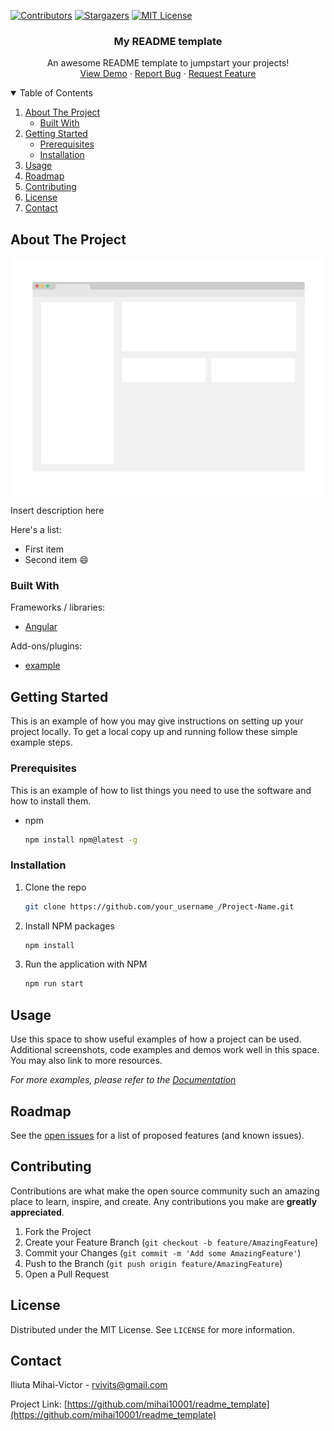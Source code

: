 <!--
*** Thanks for checking out the Best-README-Template. If you have a suggestion
*** that would make this better, please fork the repo and create a pull request
*** or simply open an issue with the tag "enhancement".
*** Thanks again! Now go create something AMAZING! :D
-->

<!-- PROJECT SHIELDS -->
<!--
*** I'm using markdown "reference style" links for readability.
*** Reference links are enclosed in brackets [ ] instead of parentheses ( ).
*** See the bottom of this document for the declaration of the reference variables
*** for contributors-url, forks-url, etc. This is an optional, concise syntax you may use.
*** https://www.markdownguide.org/basic-syntax/#reference-style-links
-->
[![Contributors][contributors-shield]][contributors-url]
[![Stargazers][stars-shield]][stars-url]
[![MIT License][license-shield]][license-url]

<!-- PROJECT LOGO -->
<p align="center">
  <h3 align="center">My README template</h3>

  <p align="center">
    An awesome README template to jumpstart your projects!
    <br />
    <a href="https://insert-application-link-here">View Demo</a>
    ·
    <a href="https://github.com/mihai10001/readme_template/issues">Report Bug</a>
    ·
    <a href="https://github.com/mihai10001/readme_template/issues">Request Feature</a>
  </p>
</p>

<!-- TABLE OF CONTENTS -->
<details open="open">
  <summary>Table of Contents</summary>
  <ol>
    <li>
      <a href="#about-the-project">About The Project</a>
      <ul>
        <li><a href="#built-with">Built With</a></li>
      </ul>
    </li>
    <li>
      <a href="#getting-started">Getting Started</a>
      <ul>
        <li><a href="#prerequisites">Prerequisites</a></li>
        <li><a href="#installation">Installation</a></li>
      </ul>
    </li>
    <li><a href="#usage">Usage</a></li>
    <li><a href="#roadmap">Roadmap</a></li>
    <li><a href="#contributing">Contributing</a></li>
    <li><a href="#license">License</a></li>
    <li><a href="#contact">Contact</a></li>
  </ol>
</details>



<!-- ABOUT THE PROJECT -->
## About The Project
[![Product Name Screen Shot][product-screenshot]](https://example.com)

Insert description here

Here's a list:
* First item
* Second item :smile:

### Built With

Frameworks / libraries:
* [Angular](https://angular.io/)

Add-ons/plugins:
* [example](https://example.com/)


<!-- GETTING STARTED -->
## Getting Started

This is an example of how you may give instructions on setting up your project locally.
To get a local copy up and running follow these simple example steps.

### Prerequisites

This is an example of how to list things you need to use the software and how to install them.
* npm
  ```sh
  npm install npm@latest -g
  ```

### Installation

1. Clone the repo
   ```sh
   git clone https://github.com/your_username_/Project-Name.git
   ```
2. Install NPM packages
   ```sh
   npm install
   ```
3. Run the application with NPM
   ```sh
   npm run start
   ```


<!-- USAGE EXAMPLES -->
## Usage

Use this space to show useful examples of how a project can be used. Additional screenshots, code examples and demos work well in this space. You may also link to more resources.

_For more examples, please refer to the [Documentation](https://example.com)_


<!-- ROADMAP -->
## Roadmap

See the [open issues](https://github.com/mihai10001/readme_template/issues) for a list of proposed features (and known issues).


<!-- CONTRIBUTING -->
## Contributing

Contributions are what make the open source community such an amazing place to learn, inspire, and create. Any contributions you make are **greatly appreciated**.

1. Fork the Project
2. Create your Feature Branch (`git checkout -b feature/AmazingFeature`)
3. Commit your Changes (`git commit -m 'Add some AmazingFeature'`)
4. Push to the Branch (`git push origin feature/AmazingFeature`)
5. Open a Pull Request


<!-- LICENSE -->
## License

Distributed under the MIT License. See `LICENSE` for more information.


<!-- CONTACT -->
## Contact

Iliuta Mihai-Victor - rvivits@gmail.com

Project Link: [https://github.com/mihai10001/readme_template](https://github.com/mihai10001/readme_template)


<!-- MARKDOWN LINKS & IMAGES -->
<!-- https://www.markdownguide.org/basic-syntax/#reference-style-links -->
[contributors-shield]: https://img.shields.io/github/contributors/mihai10001/readme_template.svg?style=for-the-badge
[contributors-url]: https://github.com/mihai10001/readme_template/graphs/contributors
[stars-shield]: https://img.shields.io/github/stars/mihai10001/readme_template.svg?style=for-the-badge
[stars-url]: https://github.com/mihai10001/readme_template/stargazers
[license-shield]: https://img.shields.io/github/license/mihai10001/readme_template.svg?style=for-the-badge
[license-url]: https://github.com/mihai10001/readme_template/blob/master/LICENSE.txt
[product-screenshot]: images/screenshot.png
